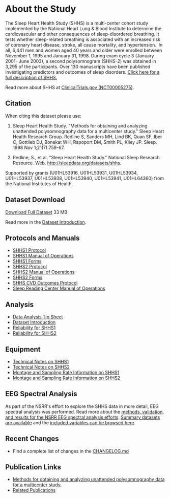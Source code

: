 # About the Study

The Sleep Heart Health Study (SHHS) is a multi-center cohort study implemented by the National Heart Lung & Blood Institute to determine the cardiovascular and other consequences of sleep-disordered breathing. It tests whether sleep-related breathing is associated with an increased risk of coronary heart disease, stroke, all cause mortality, and hypertension.  In all, 6,441 men and women aged 40 years and older were enrolled between November 1, 1995 and January 31, 1998. During exam cycle 3 (January 2001- June 2003), a second polysomnogram (SHHS-2) was obtained in 3,295 of the participants. Over 130 manuscripts have been published investigating predictors and outcomes of sleep disorders. [Click here for a full description of SHHS.](:pages_path:/full-description.md)

Read more about SHHS at [ClinicalTrials.gov (NCT00005275)](http://clinicaltrials.gov/ct2/show/NCT00005275).

## Citation

When citing this dataset please use:

1. Sleep Heart Health Study. "Methods for obtaining and analyzing unattended polysomnography data for a multicenter study." Sleep Heart Health Research Group. Redline S, Sanders MH, Lind BK, Quan SF, Iber C, Gottlieb DJ, Bonekat WH, Rapoport DM, Smith PL, Kiley JP. Sleep. 1998 Nov 1;21(7):759-67.

2. Redline, S., et al. "Sleep Heart Health Study." National Sleep Research Resource. Web. http://sleepdata.org/datasets/shhs.

Supported by grants (U01HL53916, U01HL53931, U01HL53934, U01HL53937, U01HL53938, U01HL53940, U01HL53941, U01HL64360) from the National Institutes of Health.

## Dataset Download

<a href=":files_path:/datasets" class="btn btn-success btn-lg">Download Full Dataset</a> 33 MB

Read more in the [Dataset Introduction](:pages_path:/3-dataset-introduction.md).

## Protocols and Manuals

- [SHHS1 Protocol](:files_path:/documentation?f=SHHS1_Protocol.pdf)
- [SHHS1 Manual of Operations](:files_path:/documentation?f=SHHS1_Manual_of_Operations.pdf)
- [SHHS1 Forms](:files_path:/forms/shhs1)
- [SHHS2 Protocol](:files_path:/documentation?f=SHHS2_Protocol.pdf)
- [SHHS2 Manual of Operations](:files_path:/documentation?f=SHHS2_Manual_of_Operations.pdf)
- [SHHS2 Forms](:files_path:/forms/shhs2)
- [SHHS CVD Outcomes Protocol](:files_path:/documentation?f=SHHS_CVD_Outcomes_Protocol.pdf)
- [Sleep Reading Center Manual of Operations](:pages_path:/mop/6-00-mop-toc.md)

## Analysis

- [Data Analysis Tip Sheet](:pages_path:/3-data-analysis-tip-sheet.md)
- [Dataset Introduction](:pages_path:/3-dataset-introduction.md)
- [Reliability for SHHS1](:pages_path:/3-reliability-shhs1.md)
- [Reliability for SHHS2](:pages_path:/3-reliability-shhs2.md)

## Equipment

- [Technical Notes on SHHS1](:pages_path:/4-equipment-shhs1.md)
- [Technical Notes on SHHS2](:pages_path:/4-equipment-shhs2.md)
- [Montage and Sampling Rate Information on SHHS1](:pages_path:/5-montage-and-sampling-rate-information-shhs1.md)
- [Montage and Sampling Rate Information on SHHS2](:pages_path:/5-montage-and-sampling-rate-information-shhs2.md)

## EEG Spectral Analysis

As part of the NSRR's effort to explore the SHHS data in more detail, EEG spectral analysis was performed. Read more about the [methods, validation, and results for the NSRR EEG spectral analysis efforts](:pages_path:/6-eeg-spectral-analysis.md). [Summary datasets are available](:files_path:/datasets/eeg-spectral-analysis) and the [included variables can be browsed here](https://www.sleepdata.org/datasets/shhs/variables?folder=Spectral+Analysis).

## Recent Changes

- Find a complete list of changes in the [CHANGELOG.md](:pages_path:/CHANGELOG.md)

## Publication Links

- [Methods for obtaining and analyzing unattended polysomnography data for a multicenter study.](http://www.ncbi.nlm.nih.gov/pubmed/11300121)
- [Related Publications](:pages_path:/PUBLICATIONS.md)
